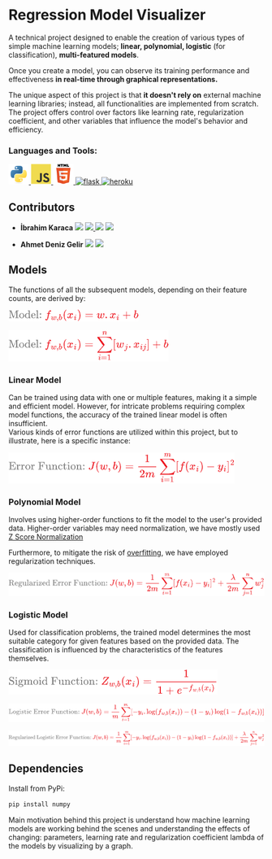 # Regression Model Visualizer
A technical project designed to enable the creation of various types of simple machine learning models; 
**linear, polynomial, logistic** (for classification), **multi-featured models**.

Once you create a model, you can observe its training performance and effectiveness **in real-time through graphical 
representations.**

The unique aspect of this project 
is that **it doesn't rely on** external machine learning libraries; instead, all functionalities are implemented from scratch. 
The project offers control over factors like learning rate, regularization coefficient, and other 
variables that influence the model's behavior and efficiency.

<h3 align="left">Languages and Tools:</h3>
<p align="left"> <a href="https://www.python.org" target="_blank" rel="noreferrer"> <img src="https://raw.githubusercontent.com/devicons/devicon/master/icons/python/python-original.svg" alt="python" width="40" height="40"/> </a> <a href="https://developer.mozilla.org/en-US/docs/Web/JavaScript" target="_blank" rel="noreferrer"> <img src="https://raw.githubusercontent.com/devicons/devicon/master/icons/javascript/javascript-original.svg" alt="javascript" width="40" height="40"/> </a> <a href="https://www.w3.org/html/" target="_blank" rel="noreferrer"> <img src="https://raw.githubusercontent.com/devicons/devicon/master/icons/html5/html5-original-wordmark.svg" alt="html5" width="40" height="40"/> </a>  <a href="https://flask.palletsprojects.com/" target="_blank" rel="noreferrer"> <img src="https://www.vectorlogo.zone/logos/pocoo_flask/pocoo_flask-icon.svg" alt="flask" width="40" height="40"/> </a> <a href="https://heroku.com" target="_blank" rel="noreferrer"> <img src="https://www.vectorlogo.zone/logos/heroku/heroku-icon.svg" alt="heroku" width="40" height="40"/> </a>  </p>

## **Contributors**
- **İbrahim Karaca**
  <img src="https://raw.githubusercontent.com/ultralytics/assets/main/social/logo-transparent.png" width="2.5%"/>
      <a href="https://github.com/karaca-i">
          <img
            src="https://media.roboflow.com/notebooks/template/icons/purple/github.png?ik-sdk-version=javascript-1.4.3&updatedAt=1672949633691"
            width="2.5%"
          />
      </a>
  <img src="https://raw.githubusercontent.com/ultralytics/assets/main/social/logo-transparent.png" width="2.5%"/>
      <a href="https://www.linkedin.com/in/karaca-ibrahim/">
          <img
            src="https://media.roboflow.com/notebooks/template/icons/purple/linkedin.png?ik-sdk-version=javascript-1.4.3&updatedAt=1672949633691"
            width="2.5%"
          />
      </a>   
      
- **Ahmet Deniz Gelir**
  <img src="https://raw.githubusercontent.com/ultralytics/assets/main/social/logo-transparent.png" width="2.5%"/>
      <a href="https://github.com/adenizgelir0">
          <img
            src="https://media.roboflow.com/notebooks/template/icons/purple/github.png?ik-sdk-version=javascript-1.4.3&updatedAt=1672949633691"
            width="2.5%"
          />
      </a>

## Models
The functions of all the subsequent models, depending on their feature counts, are derived by:

![single](https://github.com/karaca-i/RegressionModel/blob/main/images/singlemodel.png)

![multi](https://github.com/karaca-i/RegressionModel/blob/main/images/multimodel.png)

### Linear Model
Can be trained using data with one or multiple features, making it a simple and efficient model. However, for intricate problems requiring complex model functions, the accuracy of the trained linear model is often insufficient.  
Various kinds of error functions are utilized within this project, but to illustrate, here is a specific instance:

![error](https://github.com/karaca-i/RegressionModel/blob/main/images/costfunc.png)

### Polynomial Model 
Involves using higher-order functions to fit the model to the user's provided data.
Higher-order variables may need normalization, we have mostly used [Z Score Normalization](https://en.wikipedia.org/wiki/Standard_score)

Furthermore, to mitigate the risk of [overfitting](https://en.wikipedia.org/wiki/Overfitting), we have employed regularization techniques.

![regerror](https://github.com/karaca-i/RegressionModel/blob/main/images/regerror.png)
### Logistic Model 
Used for classification problems, the trained model determines the most suitable category for given features based on the provided data. The classification is influenced by the characteristics of the features themselves.

![sigmoid](https://github.com/karaca-i/RegressionModel/blob/main/images/sigmoid.png)

![logerr](https://github.com/karaca-i/RegressionModel/blob/main/images/logerr.png)

![logregerr](https://github.com/karaca-i/RegressionModel/blob/main/images/logregerr.png)

## Dependencies
Install from PyPi:
```bash
pip install numpy
```

Main motivation behind this project is understand how machine learning models are working behind the scenes and understanding the effects of changing: parameters, learning rate and regularization coefficient lambda of the models by
visualizing by a graph.


